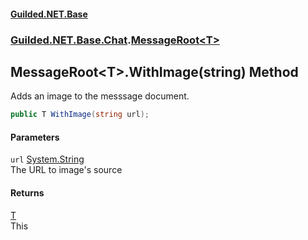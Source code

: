 #### [Guilded.NET.Base](Guilded_NET_Base.md 'Guilded.NET.Base')
### [Guilded.NET.Base.Chat](Guilded_NET_Base.md#Guilded_NET_Base_Chat 'Guilded.NET.Base.Chat').[MessageRoot&lt;T&gt;](MessageRoot_T_.md 'Guilded.NET.Base.Chat.MessageRoot&lt;T&gt;')
## MessageRoot&lt;T&gt;.WithImage(string) Method
Adds an image to the messsage document.  
```csharp
public T WithImage(string url);
```
#### Parameters
<a name='Guilded_NET_Base_Chat_MessageRoot_T__WithImage(string)_url'></a>
`url` [System.String](https://docs.microsoft.com/en-us/dotnet/api/System.String 'System.String')  
The URL to image's source
  
#### Returns
[T](MessageRoot_T_.md#Guilded_NET_Base_Chat_MessageRoot_T__T 'Guilded.NET.Base.Chat.MessageRoot&lt;T&gt;.T')  
This
